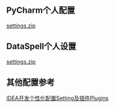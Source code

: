 <a name="Huq2z"></a>
## PyCharm个人配置
[settings.zip](https://www.yuque.com/attachments/yuque/0/2021/zip/396745/1634566376982-9538b643-04a3-427a-9dd9-ba3df01826e9.zip?_lake_card=%7B%22src%22%3A%22https%3A%2F%2Fwww.yuque.com%2Fattachments%2Fyuque%2F0%2F2021%2Fzip%2F396745%2F1634566376982-9538b643-04a3-427a-9dd9-ba3df01826e9.zip%22%2C%22name%22%3A%22settings.zip%22%2C%22size%22%3A14963%2C%22type%22%3A%22application%2Fx-zip-compressed%22%2C%22ext%22%3A%22zip%22%2C%22status%22%3A%22done%22%2C%22taskId%22%3A%22u34c5a85d-12c8-45c3-b527-b0ad44e1f18%22%2C%22taskType%22%3A%22upload%22%2C%22id%22%3A%22uee9f903b%22%2C%22card%22%3A%22file%22%7D)
<a name="wvRcy"></a>
## DataSpell个人设置
[settings.zip](https://www.yuque.com/attachments/yuque/0/2021/zip/396745/1634566525774-d4c4d17c-3b10-45f9-8ada-7e877ebc922d.zip?_lake_card=%7B%22src%22%3A%22https%3A%2F%2Fwww.yuque.com%2Fattachments%2Fyuque%2F0%2F2021%2Fzip%2F396745%2F1634566525774-d4c4d17c-3b10-45f9-8ada-7e877ebc922d.zip%22%2C%22name%22%3A%22settings.zip%22%2C%22size%22%3A5897%2C%22type%22%3A%22application%2Fx-zip-compressed%22%2C%22ext%22%3A%22zip%22%2C%22status%22%3A%22done%22%2C%22taskId%22%3A%22u67d6984f-ae13-42dd-8dc5-df1c2cf729e%22%2C%22taskType%22%3A%22upload%22%2C%22id%22%3A%22uf68e3f31%22%2C%22card%22%3A%22file%22%7D)
<a name="HTxeE"></a>
## 其他配置参考
[IDEA开发个性化配置Setting及插件Plugins](https://www.yuque.com/fcant/java/idea-setting?view=doc_embed&inner=aNDdM)
